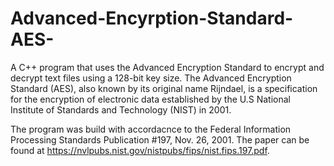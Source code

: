 # Advanced-Encyrption-Standard-AES-
A C++ program that uses the Advanced Encryption Standard to encrypt and decrypt text files using a 128-bit key size. 
The Advanced Encryption Standard (AES), also known by its original name Rijndael, is a specification for the encryption of electronic data established by the U.S
National Institute of Standards and Technology (NIST) in 2001.

The program was build with accordacnce to the Federal Information Processing Standards Publication #197, Nov. 26, 2001.
The paper can be found at https://nvlpubs.nist.gov/nistpubs/fips/nist.fips.197.pdf.

